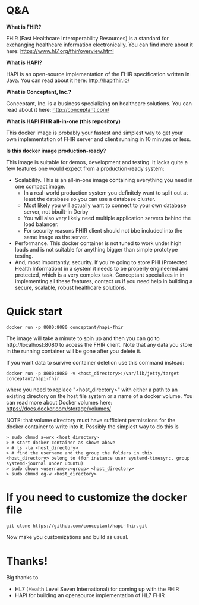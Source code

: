 # Q&A

**What is FHIR?**

FHIR (Fast Healthcare Interoperability Resources) is a standard for exchanging healthcare information electronically. You can find more about it here: https://www.hl7.org/fhir/overview.html

**What is HAPI?**

HAPI is an open-source implementation of the FHIR specification written in Java. You can read about it here: http://hapifhir.io/

**What is Conceptant, Inc.?**

Conceptant, Inc. is a business specializing on healthcare solutions. You can read about it here: http://conceptant.com/

**What is HAPI FHIR all-in-one (this repository)**

This docker image is probably your fastest and simplest way to get your own implementation of FHIR server and client running in 10 minutes or less.

**Is this docker image production-ready?**

This image is suitable for demos, development and  testing. It lacks quite a few features one would expect from a production-ready system:
- Scalability. This is an all-in-one image containing everything you need in one compact image.
  - In a real-world production system you definitely want to split out at least the database so you can use a database cluster.
  - Most likely you will actually want to connect to your own database server, not bbuilt-in Derby
  - You will also very likely need multiple application servers behind the load balancer.
  - For security reasons FHIR client should not bbe included into the same image as the server.
- Performance. This docker container is not tuned to work under high loads and is not suitable for anything bigger than simple prototype testing.
- And, most importantly, security. If you're going to store PHI (Protected Health Information) in a system it needs to be properly engineered and protected, which is a very complex task.
Conceptant specializes in in implementing all these features, contact us if you need help in building a secure, scalable, robust healthcare solutions.

# Quick start

```
docker run -p 8080:8080 conceptant/hapi-fhir
```

The image will take a minute to spin up and then you can go to http://localhost:8080 to access the FHIR client. Note that any data you store in the running container will be gone after you delete it.

If you want data to survive container deletion use this command instead:

```
docker run -p 8080:8080 -v <host_directory>:/var/lib/jetty/target conceptant/hapi-fhir
```

where you need to replace "<host_directory>" with either a path to an existing directory on the host file system or a name of a docker volume. You can read more about Docker volumes here: https://docs.docker.com/storage/volumes/

NOTE: that volume directory must have sufficient permissions for the docker container to write into it. Possibly the simplest way to do this is
```
> sudo chmod a+wrx <host_directory>
> # start docker container as shown above
> # ls -la <host_directory>
> # find the username and the group the folders in this <host_directory> belong to (for instance user systemd-timesync, group systemd-journal under ubuntu)
> sudo chown <username>:<group> <host_directory>
> sudo chmod og-w <host_directory>
```

# If you need to customize the docker file

```
git clone https://github.com/conceptant/hapi-fhir.git
```

Now make you customizations and build as usual.

# Thanks!
Big thanks to
- HL7 (Health Level Seven International) for coming up with the FHIR
- HAPI for building an opensource implementation of HL7 FHIR
